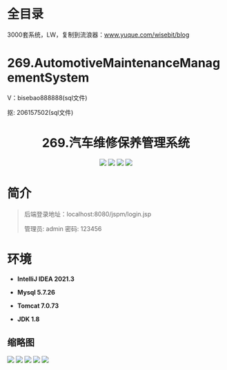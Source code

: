# 全目录

3000套系统，LW，复制到流浪器：www.yuque.com/wisebit/blog

# 269.AutomotiveMaintenanceManagementSystem

<p>V：bisebao888888(sql文件)</p>
<p>抠: 206157502(sql文件)</p>

<p><h1 align="center">269.汽车维修保养管理系统</h1></p>


<p align="center">
	<img src="https://img.shields.io/badge/jdk-1.8-orange.svg"/>
    <img src="https://img.shields.io/badge/servlet-5.x-lightgrey.svg"/>
    <img src="https://img.shields.io/badge/jsp-3.x-blue.svg"/>
    <img src="https://img.shields.io/badge/jdbc-5.x-yellow.svg"/>
</p>

# 简介
>后端登录地址：localhost:8080/jspm/login.jsp
> 
>管理员: admin   密码: 123456

# 环境

- <b>IntelliJ IDEA 2021.3</b>

- <b>Mysql 5.7.26</b>

- <b>Tomcat 7.0.73</b>

- <b>JDK 1.8</b>




## 缩略图

![](https://bitwise.oss-cn-heyuan.aliyuncs.com/2024/9/10/d80ae3c8-a936-4be5-b354-bf90b6a54ca3.png)
![](https://bitwise.oss-cn-heyuan.aliyuncs.com/2024/9/10/0feb584d-2b10-4a59-9e2b-54be4ed3e55b.png)
![](https://bitwise.oss-cn-heyuan.aliyuncs.com/2024/9/10/c2dee0e8-beec-4596-907e-3385481d83d4.png)
![](https://bitwise.oss-cn-heyuan.aliyuncs.com/2024/9/10/1b559c2f-9265-4450-bb48-bafaf3323b9d.png)
![](https://bitwise.oss-cn-heyuan.aliyuncs.com/2024/9/10/a9362e2f-a1d1-4cb2-86a7-5cd444382d94.png)





